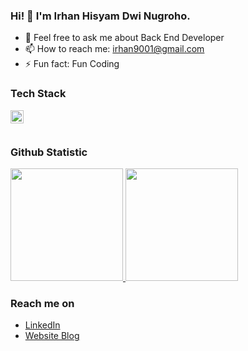 ### Hi! 👋 I'm Irhan Hisyam Dwi Nugroho.


- 💬 Feel free to ask me about Back End Developer
- 📫 How to reach me: irhan9001@gmail.com
- ⚡ Fun fact: Fun Coding

### Tech Stack
  <a href="#"><img align="left" alt="JavaScript" title="JavaScript" width="21px" src="https://upload.wikimedia.org/wikipedia/commons/9/99/Unofficial_JavaScript_logo_2.svg" /></a>

  <br>
  <br>
  
### Github Statistic
<p align="left">
<a href="https://github.com/irhannugroho">
  <img height="180em" src="https://github-readme-stats-eight-theta.vercel.app/api?username=irhannugroho&show_icons=true&theme=algolia&include_all_commits=true&count_private=true"/>
  <img height="180em" src="https://github-readme-stats-eight-theta.vercel.app/api/top-langs/?username=irhannugroho&layout=compact&langs_count=8&theme=algolia"/>
</a>
</p>

### Reach me on
- <a href="https://linkedin.com/in/irhanhisyamdwinugroho/">LinkedIn</a>
- <a href="https://linkedin.com/in/irhanhisyamdwinugroho/">Website Blog</a>
